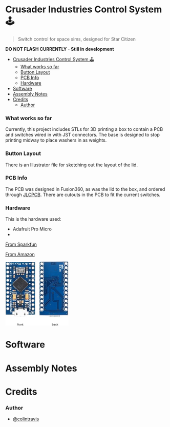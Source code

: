 # Crusader Industries Control System 🕹️
> Switch control for space sims, designed for Star Citizen

**DO NOT FLASH CURRENTLY - Still in development**

- [Crusader Industries Control System 🕹️](#crusader-industries-control-system-️)
    - [What works so far](#what-works-so-far)
    - [Button Layout](#button-layout)
    - [PCB Info](#pcb-info)
    - [Hardware](#hardware)
- [Software](#software)
- [Assembly Notes](#assembly-notes)
- [Credits](#credits)
    - [Author](#author)

### What works so far
Currently, this project includes STLs for 3D printing a box to contain a PCB and switches wired in with JST connectors. The base is designed to stop printing midway to place washers in as weights.

### Button Layout
There is an Illustrator file for sketching out the layout of the lid.

### PCB Info
The PCB was designed in Fusion360, as was the lid to the box, and ordered through [JLCPCB](https://jlcpcb.com/). There are cutouts in the PCB to fit the current switches.

### Hardware
This is the hardware used:
- Adafruit Pro Micro
-
[From Sparkfun](https://www.sparkfun.com/products/12640)

[From Amazon](https://www.amazon.com/OSOYOO-ATmega32U4-arduino-Leonardo-ATmega328/dp/B012FOV17O)

![Arduino Pro Micro](readme_images/arduino_pro_micro.jpg)

# Software
# Assembly Notes
# Credits
### Author
- [@colintravis](https://www.colintravis.com)
